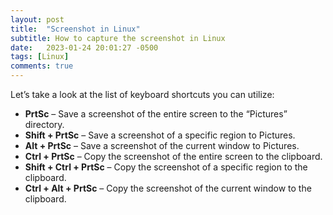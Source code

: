 ```yaml
---
layout: post
title:  "Screenshot in Linux"
subtitle: How to capture the screenshot in Linux
date:   2023-01-24 20:01:27 -0500
tags: [Linux]
comments: true
---
```


Let’s take a look at the list of keyboard shortcuts you can utilize:

- **PrtSc** – Save a screenshot of the entire screen to the “Pictures” directory.
- **Shift + PrtSc** – Save a screenshot of a specific region to Pictures.
- **Alt + PrtSc**  – Save a screenshot of the current window to Pictures.
- **Ctrl + PrtSc** – Copy the screenshot of the entire screen to the clipboard.
- **Shift + Ctrl + PrtSc** – Copy the screenshot of a specific region to the clipboard.
- **Ctrl + Alt + PrtSc** – Copy the screenshot of the current window to the clipboard.
